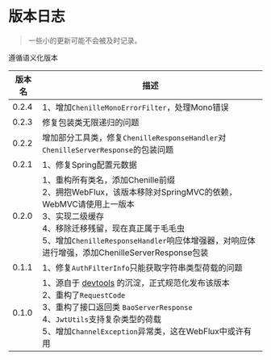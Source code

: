 # 版本日志

> 一些小的更新可能不会被及时记录。

遵循语义化版本

| 版本名   | 描述                                                                                                                                                                                                  |
|-------|-----------------------------------------------------------------------------------------------------------------------------------------------------------------------------------------------------|
| 0.2.4 | 1、增加`ChenilleMonoErrorFilter`，处理Mono错误                                                                                                                                                              |
| 0.2.3 | 修复包装类无限递归的问题                                                                                                                                                                                        |
| 0.2.2 | 增加部分工具类，修复`ChenilleResponseHandler`对`ChenilleServerResponse`的包装问题                                                                                                                                   |
| 0.2.1 | 1、修复Spring配置元数据                                                                                                                                                                                     |
| 0.2.0 | 1、重构所有类名，添加Chenille前缀<br/>2、拥抱WebFlux，该版本移除对SpringMVC的依赖，WebMVC请使用上一版本<br/>3、实现二级缓存<br/>4、移除迁移残留，现在真正属于毛毛虫<br/>5、增加`ChenilleResponseHandler`响应体增强器，对响应体进行增强，添加ChenilleServerResponse包装<br/>         |
| 0.1.1 | 1、修复`AuthFilterInfo`只能获取字符串类型荷载的问题                                                                                                                                                                  |
| 0.1.0 | 1、源自于 [devtools](https://github.com/mojiexuan/open) 的沉淀，正式规范化发布该版本<br/>2、重构了`RequestCode`<br/>3、重构了接口返回类 `BaoServerResponse`<br/>4、`JwtUtils`支持复杂类型的荷载<br/>5、增加`ChannelException`异常类，这在WebFlux中或许有用 |
